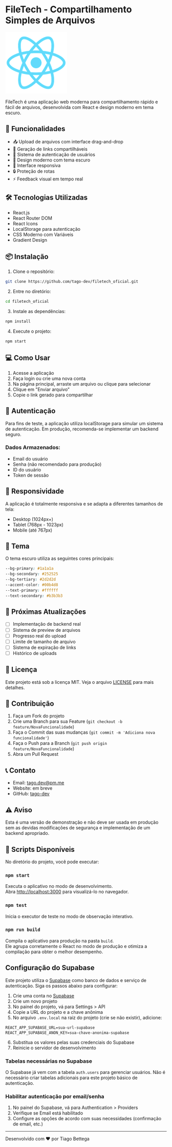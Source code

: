 # FileTech - Compartilhamento Simples de Arquivos

![FileTech Logo](public/logo192.png)

FileTech é uma aplicação web moderna para compartilhamento rápido e fácil de arquivos, desenvolvida com React e design moderno em tema escuro.

## 🚀 Funcionalidades

- 📤 Upload de arquivos com interface drag-and-drop
- 🔗 Geração de links compartilháveis
- 👤 Sistema de autenticação de usuários
- 🌙 Design moderno com tema escuro
- 📱 Interface responsiva
- 🔒 Proteção de rotas
- ⚡ Feedback visual em tempo real

## 🛠️ Tecnologias Utilizadas

- React.js
- React Router DOM
- React Icons
- LocalStorage para autenticação
- CSS Moderno com Variáveis
- Gradient Design

## 📦 Instalação

1. Clone o repositório:

```bash
git clone https://github.com/tago-dev/filetech_oficial.git
```

2. Entre no diretório:
```bash
cd filetech_oficial
```

3. Instale as dependências:
```bash
npm install
```

4. Execute o projeto:
```bash
npm start
```

## 💻 Como Usar

1. Acesse a aplicação
2. Faça login ou crie uma nova conta
3. Na página principal, arraste um arquivo ou clique para selecionar
4. Clique em "Enviar arquivo"
5. Copie o link gerado para compartilhar

## 🔐 Autenticação

Para fins de teste, a aplicação utiliza localStorage para simular um sistema de autenticação. Em produção, recomenda-se implementar um backend seguro.

### Dados Armazenados:
- Email do usuário
- Senha (não recomendado para produção)
- ID do usuário
- Token de sessão

## 📱 Responsividade

A aplicação é totalmente responsiva e se adapta a diferentes tamanhos de tela:
- Desktop (1024px+)
- Tablet (768px - 1023px)
- Mobile (até 767px)

## 🎨 Tema

O tema escuro utiliza as seguintes cores principais:
```css
--bg-primary: #1a1a1a
--bg-secondary: #252525
--bg-tertiary: #2d2d2d
--accent-color: #00b4d8
--text-primary: #ffffff
--text-secondary: #b3b3b3
```

## 🔄 Próximas Atualizações

- [ ] Implementação de backend real
- [ ] Sistema de preview de arquivos
- [ ] Progresso real do upload
- [ ] Limite de tamanho de arquivo
- [ ] Sistema de expiração de links
- [ ] Histórico de uploads

## 📄 Licença

Este projeto está sob a licença MIT. Veja o arquivo [LICENSE](LICENSE) para mais detalhes.

## 👥 Contribuição

1. Faça um Fork do projeto
2. Crie uma Branch para sua Feature (`git checkout -b feature/NovaFuncionalidade`)
3. Faça o Commit das suas mudanças (`git commit -m 'Adiciona nova funcionalidade'`)
4. Faça o Push para a Branch (`git push origin feature/NovaFuncionalidade`)
5. Abra um Pull Request

## 📞 Contato

- Email: tago.dev@pm.me
- Website: em breve
- GitHub: [tago-dev](https://github.com/tago-dev)

## ⚠️ Aviso

Esta é uma versão de demonstração e não deve ser usada em produção sem as devidas modificações de segurança e implementação de um backend apropriado.

## 📝 Scripts Disponíveis

No diretório do projeto, você pode executar:

### `npm start`

Executa o aplicativo no modo de desenvolvimento.\
Abra [http://localhost:3000](http://localhost:3000) para visualizá-lo no navegador.

### `npm test`

Inicia o executor de teste no modo de observação interativo.

### `npm run build`

Compila o aplicativo para produção na pasta `build`.\
Ele agrupa corretamente o React no modo de produção e otimiza a compilação para obter o melhor desempenho.

## Configuração do Supabase

Este projeto utiliza o [Supabase](https://supabase.io/) como banco de dados e serviço de autenticação. Siga os passos abaixo para configurar:

1. Crie uma conta no [Supabase](https://app.supabase.io/)
2. Crie um novo projeto
3. No painel do projeto, vá para Settings > API
4. Copie a URL do projeto e a chave anônima
5. No arquivo `.env.local` na raiz do projeto (crie se não existir), adicione:

```
REACT_APP_SUPABASE_URL=sua-url-supabase
REACT_APP_SUPABASE_ANON_KEY=sua-chave-anonima-supabase
```

6. Substitua os valores pelas suas credenciais do Supabase
7. Reinicie o servidor de desenvolvimento

### Tabelas necessárias no Supabase

O Supabase já vem com a tabela `auth.users` para gerenciar usuários. Não é necessário criar tabelas adicionais para este projeto básico de autenticação.

### Habilitar autenticação por email/senha

1. No painel do Supabase, vá para Authentication > Providers
2. Verifique se Email está habilitado
3. Configure as opções de acordo com suas necessidades (confirmação de email, etc.)

---

Desenvolvido com ❤️ por Tiago Bettega

